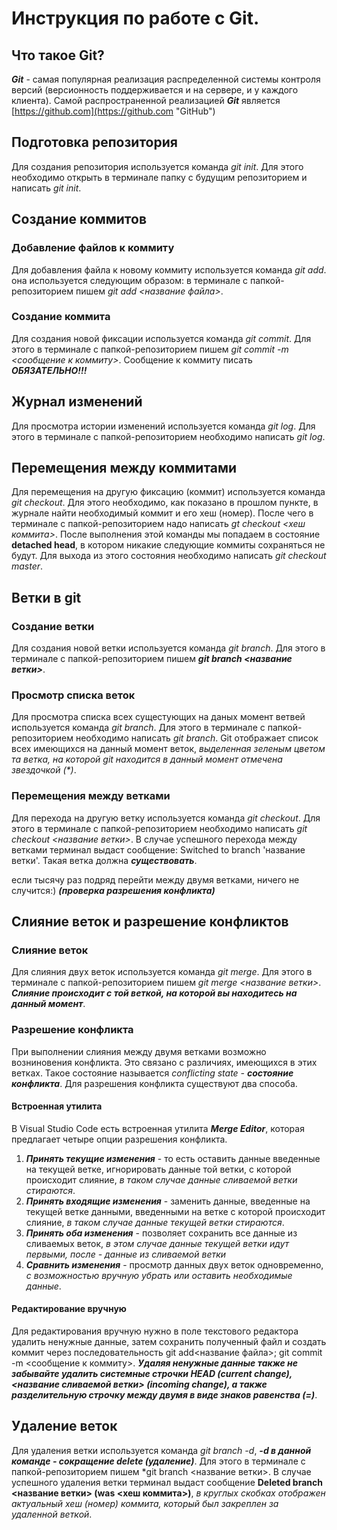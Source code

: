 # Инструкция по работе с Git.

## Что такое Git?
_**Git**_ - cамая популярная реализация распределенной системы контроля версий (версионность поддерживается и на сервере, и у каждого клиента). Самой распространенной реализацией ***Git*** является [https://github.com](https://github.com "GitHub")


## Подготовка репозитория
Для создания репозитория используется команда *git init*. Для этого необходимо открыть в терминале папку с будущим репозиторием и написать *git init*.


## Создание коммитов

### Добавление файлов к коммиту
Для добавления файла к новому коммиту используется команда *git add*. она используется следующим образом: в терминале с папкой-репозиторием пишем *git add <название файла>*.

### Создание коммита
Для создания новой фиксации используется команда *git commit*. Для этого в терминале с папкой-репозиторием пишем *git commit -m <сообщение к коммиту>*. Сообщение к коммиту писать ***ОБЯЗАТЕЛЬНО!!!***


## Журнал изменений
Для просмотра истории изменений используется команда *git log*. Для этого в терминале с папкой-репозиторием необходимо написать *git log*.


## Перемещения между коммитами
Для перемещения на другую фиксацию (коммит) используется команда *git checkout*. Для этого необходимо, как показано в прошлом пункте, в журнале найти необходимый коммит и его хеш (номер). После чего в терминале с папкой-репозиторием надо написать *gt checkout <хеш коммита>*. После выполнения этой команды мы попадаем в состояние **detached head**, в котором никакие следующие коммиты сохраняться не будут. Для выхода из этого состояния необходимо написать *git checkout master*.


## Ветки в git

### Создание ветки
Для создания новой ветки используется команда *git branch*. Для этого в терминале с папкой-репозиторием пишем __*git branch <название ветки>*__.

### Просмотр списка веток
Для просмотра списка всех сущестующих на даных момент ветвей используется команда *git branch*. Для этого в терминале с папкой-репозиторием необходимо написать *git branch*. Git отображает список всех имеющихся на данный момент веток, _выделенная зеленым цветом та ветка, на которой git находится в данный момент отмечена звездочкой (*)_.

### Перемещения между ветками
Для перехода на другую ветку используется команда *git checkout*. Для этого в терминале с папкой-репозиторием необходимо написать *git checkout <название ветки>*. В случае успешного перехода между ветками терминал выдаст сообщение: Switched to branch 'название ветки'. Такая ветка должна ***существовать***.


если тысячу раз подряд перейти между двумя ветками, ничего не случится:) __*(проверка разрешения конфликта)*__


## Слияние веток и разрешение конфликтов

### Слияние веток
Для слияния двух веток используется команда *git merge*. Для этого в терминале с папкой-репозиторием пишем *git merge <название ветки>*. __*Слияние происходит с той веткой, на которой вы находитесь на данный момент*__.

### Разрешение конфликта
При выполнении слияния между двумя ветками возможно возниновения конфликта. Это связано с различиях, имеющихся в этих ветках. Такое состояние называется *conflicting state - __состояние конфликта__*. Для разрешения конфликта существуют два способа.

#### Встроенная утилита
В Visual Studio Code есть встроенная утилита __*Merge Editor*__, которая предлагает четыре опции разрешения конфликта.
1. _**Принять текущие изменения**_ - то есть оставить данные введенные на текущей ветке, игнорировать данные той ветки, с которой происходит слияние, *в таком случае данные сливаемой ветки стираются*.
2. _**Принять входящие изменения**_ - заменить данные, введенные на текущей ветке данными, введенными на ветке с которой происходит слияние, *в таком случае данные текущей ветки стираются*.
3. _**Принять оба изменения**_ - позволяет сохранить все данные из сливаемых веток, *в этом случае данные текущей ветки идут первыми, после - данные из сливаемой ветки*
4. _**Сравнить изменения**_ - просмотр данных двух веток одновременно, *с возможностью вручную убрать или оставить необходимые данные*.

#### Редактирование вручную
Для редактирования вручную нужно в поле текстового редактора удалить ненужные данные, затем сохранить полученный файл и создать коммит через последовательность git add<название файла>; git commit -m <сообщение к коммиту>. __*Удаляя ненужные данные также не забывайте удалить системные строчки HEAD (current change), <название сливаемой ветки> (incoming change), а также разделительную строчку между двумя в виде знаков равенства (=)*__.


## Удаление веток
Для удаления ветки используется команда *git branch -d*, ***-d в данной команде - сокращение delete (удаление)***. Для этого в терминале с папкой-репозиторием пишем *git branch <название ветки>. В случае успешного удаления ветки терминал выдаст сообщение __Deleted branch <название ветки> (was <хеш коммита>)__, *в круглых скобках отображен актуальный хеш (номер) коммита, который был закреплен за удаленной веткой*.